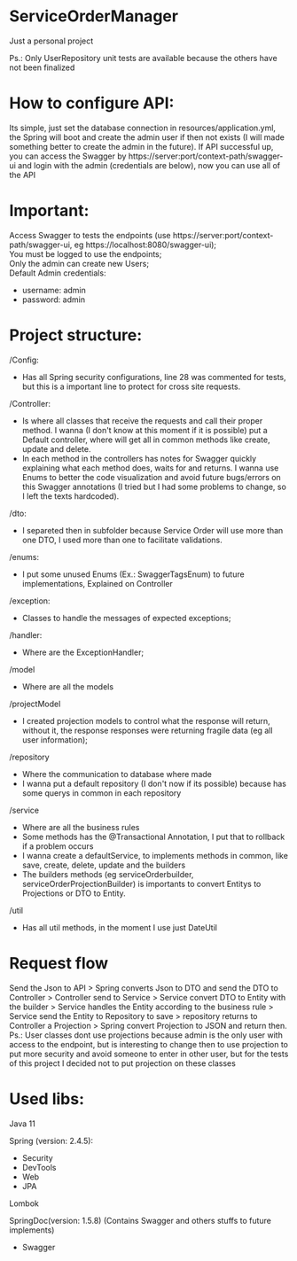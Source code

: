 # ServiceOrderManager
 Just a personal project
 
Ps.: Only UserRepository unit tests are available because the others have not been finalized 
 
# How to configure API:
Its simple, just set the database connection in resources/application.yml, the Spring will boot and create the admin user if then not exists (I will made something better to create the admin in the future).
If API successful up, you can access the Swagger by https://server:port/context-path/swagger-ui and login with the admin (credentials are below), now you can use all of the API

# Important:
Access Swagger to tests the endpoints (use https://server:port/context-path/swagger-ui, eg https://localhost:8080/swagger-ui);
<br>You must be logged to use the endpoints;
<br>Only the admin can create new Users;
<br>Default Admin credentials:
- username: admin
- password: admin

# Project structure:
 
 /Config:
  - Has all Spring security configurations, line 28 was commented for tests, but this is a important line to protect for cross site requests.
 
 /Controller:
  - Is where all classes that receive the requests and call their proper method. I wanna (I don't know at this moment if it is possible) put a Default controller, where will get all in common methods like create, update and delete.
  - In each method in the controllers has notes for Swagger quickly explaining what each method does, waits for and returns. I wanna use Enums to better the code visualization and avoid future bugs/errors on this Swagger annotations (I tried but I had some problems to change, so I left the texts hardcoded). 
 
 /dto:
  - I separeted then in subfolder because Service Order will use more than one DTO, I used more than one to facilitate validations.
 
 /enums:
  - I put some unused Enums (Ex.: SwaggerTagsEnum) to future implementations, Explained on Controller
 
 /exception:
  - Classes to handle the messages of expected exceptions;
 
 /handler:
  - Where are the ExceptionHandler;
 
 /model
  - Where are all the models
  
  /projectModel
   - I created projection models to control what the response will return, without it, the response responses were returning fragile data (eg all user information);
 
 /repository
  - Where the communication to database where made
  - I wanna put a default repository (I don't now if its possible) because has some querys in common in each repository
 
 /service
  - Where are all the business rules
  - Some methods has the @Transactional Annotation, I put that to rollback if a problem occurs
  - I wanna create a defaultService, to implements methods in common, like save, create, delete, update and the builders
  - The builders methods (eg serviceOrderbuilder, serviceOrderProjectionBuilder) is importants to convert Entitys to Projections or DTO to Entity.
 
 /util
  - Has all util methods, in the moment I use just DateUtil

# Request flow

Send the Json to API > Spring converts Json to DTO and send the DTO to Controller > Controller send to Service > Service convert DTO to Entity with the builder > Service handles the Entity according to the business rule > Service send the Entity to Repository to save > repository returns to Controller a Projection > Spring convert Projection to JSON and return then.
Ps.: User classes dont use projections because admin is the only user with access to the endpoint, but is interesting to change then to use projection to put more security and avoid someone to enter in other user, but for the tests of this project I decided not to put projection on these classes

# Used libs:
Java 11

Spring (version: 2.4.5):
 - Security
 - DevTools
 - Web
 - JPA

Lombok

SpringDoc(version: 1.5.8) (Contains Swagger and others stuffs to future implements)
 - Swagger
